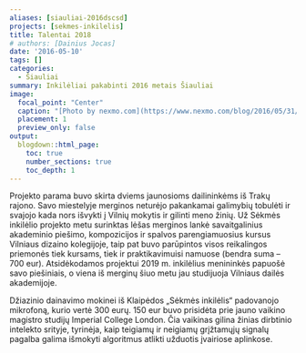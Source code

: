 ```yaml
---
aliases: [siauliai-2016dscsd]
projects: [sekmes-inkilelis]
title: Talentai 2018
# authors: [Dainius Jocas]
date: '2016-05-10'
tags: []
categories:
  - Šiauliai
summary: Inkilėliai pakabinti 2016 metais Šiauliai
image:
  focal_point: "Center"
  caption: "[Photo by nexmo.com](https://www.nexmo.com/blog/2016/05/31/building-sms-google-sheets-application-aws-lambda-dr)"
  placement: 1
  preview_only: false
output:
  blogdown::html_page:
    toc: true
    number_sections: true
    toc_depth: 1
---
```

<p>Projekto parama buvo skirta dviems jaunosioms dailininkėms iš Trakų rajono. Savo miestelyje merginos neturėjo pakankamai galimybių tobulėti ir svajojo kada nors išvykti į Vilnių mokytis ir gilinti meno žinių. Už Sėkmės inkilėlio projekto metu surinktas lėšas merginos lankė savaitgalinius akademinio piešimo, kompozicijos ir spalvos parengiamuosius kursus Vilniaus dizaino kolegijoje, taip pat buvo parūpintos visos reikalingos priemonės tiek kursams, tiek ir praktikavimuisi namuose (bendra suma – 700 eur).  Atsidėkodamos projektui 2019 m. inkilėlius menininkės papuošė savo  piešiniais, o viena iš merginų šiuo metu jau studijuoja Vilniaus dailės akademijoje.</p>
<p>Džiazinio dainavimo mokinei iš Klaipėdos „Sėkmės inkilėlis“ padovanojo mikrofoną, kurio vertė 300 eurų. 
150 eur buvo prisidėta prie jauno vaikino magistro studijų  Imperial College London. Čia vaikinas gilina žinias dirbtinio intelekto srityje, tyrinėja, kaip teigiamų ir neigiamų grįžtamųjų signalų pagalba galima išmokyti algoritmus atlikti užduotis įvairiose aplinkose. </p>
